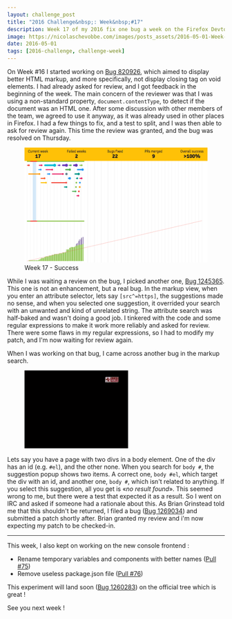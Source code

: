 ```yaml
---
layout: challenge_post
title: "2016 Challenge&nbsp;: Week&nbsp;#17"
description: Week 17 of my 2016 fix one bug a week on the Firefox Devtools
image: https://nicolaschevobbe.com/images/posts_assets/2016-05-01-Week-17/twitter-card.png
date: 2016-05-01
tags: [2016-challenge, challenge-week]
---
```



On Week #16 I started working on [Bug 820926](https://bugzilla.mozilla.org/show_bug.cgi?id=820926), which aimed to display better HTML markup, and more specifically, not display closing tag on void elements. I had already asked for review, and I got feedback in the beginning of the week. The main concern of the reviewer was that I was using a non-standard property, `document.contentType`, to detect if the document was an HTML one. After some discussion with other members of the team, we agreed to use it anyway, as it was already used in other places in Firefox. I had a few things to fix, and a test to split, and I was then able to ask for review again. This time the review was granted, and the bug was resolved on Thursday.

<figure>
  <img src="/images/posts_assets/2016-05-01-Week-17/challenge.png" alt="Bugzilla Timeline - Week 17">
  <figcaption>Week 17 - Success</figcaption>
</figure>

While I was waiting a review on the bug, I picked another one, [Bug 1245365](https://bugzilla.mozilla.org/show_bug.cgi?id=1245365). This one is not an enhancement, but a real bug. In the markup view, when you enter an attribute selector, lets say `[src^=https]`, the suggestions made no sense, and when you selected one suggestion, it overrided your search with an unwanted and kind of unrelated string. The attribute search was half-baked and wasn't doing a good job. I tinkered with the code and some regular expressions to make it work more reliably and asked for review. There were some flaws in my regular expressions, so I had to modify my patch, and I'm now waiting for review again.

When I was working on that bug, I came across another bug in the markup search.

<figure>
  <img src="/images/posts_assets/2016-05-01-Week-17/fix.gif" alt="Fix gif - Malcolm in the middle">
</figure>

Lets say you have a page with two divs in a body element. One of the div has an id (e.g. `#el`), and the other none. When you search for `body #`, the suggestion popup shows two items. A correct one, `body #el`, which target the div with an id, and another one, `body #`, which isn't related to anything. If you select this suggestion, all you get is «_no result found_». This seemed wrong to me, but there were a test that expected it as a result. So I went on IRC and asked if someone had a rationale about this. As Brian Grinstead told me that this shouldn't be returned, I filed a bug ([Bug 1269034](https://bugzilla.mozilla.org/show_bug.cgi?id=1269034)) and submitted a patch shortly after. Brian granted my review and i'm now expecting my patch to be checked-in.

<hr>

This week, I also kept on working on the new console frontend :

- Rename temporary variables and components with better names ([Pull #75](https://github.com/bgrins/gecko-dev/pull/75))
- Remove useless package.json file ([Pull #76](https://github.com/bgrins/gecko-dev/pull/76))

This experiment will land soon ([Bug 1260283](https://bugzilla.mozilla.org/show_bug.cgi?id=1260283)) on the official tree which is great !

See you next week !
